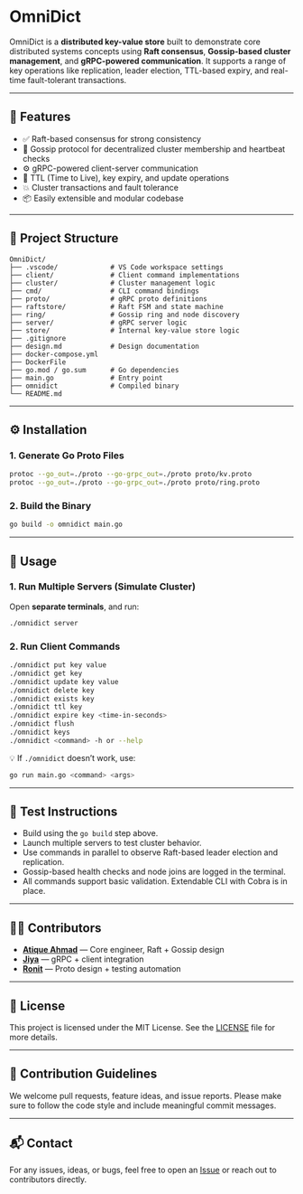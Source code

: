 # OmniDict

OmniDict is a **distributed key-value store** built to demonstrate core distributed systems concepts using **Raft consensus**, **Gossip-based cluster management**, and **gRPC-powered communication**. It supports a range of key operations like replication, leader election, TTL-based expiry, and real-time fault-tolerant transactions.

---

## 📌 Features

- ✅ Raft-based consensus for strong consistency
- 🔁 Gossip protocol for decentralized cluster membership and heartbeat checks
- ⚙️ gRPC-powered client-server communication
- 🔐 TTL (Time to Live), key expiry, and update operations
- 💥 Cluster transactions and fault tolerance
- 📦 Easily extensible and modular codebase

---

## 📁 Project Structure

```
OmniDict/
├── .vscode/             # VS Code workspace settings
├── client/              # Client command implementations
├── cluster/             # Cluster management logic
├── cmd/                 # CLI command bindings
├── proto/               # gRPC proto definitions
├── raftstore/           # Raft FSM and state machine
├── ring/                # Gossip ring and node discovery
├── server/              # gRPC server logic
├── store/               # Internal key-value store logic
├── .gitignore
├── design.md            # Design documentation
├── docker-compose.yml
├── DockerFile
├── go.mod / go.sum      # Go dependencies
├── main.go              # Entry point
├── omnidict             # Compiled binary
└── README.md
```

---

## ⚙️ Installation

### 1. Generate Go Proto Files

```bash
protoc --go_out=./proto --go-grpc_out=./proto proto/kv.proto
protoc --go_out=./proto --go-grpc_out=./proto proto/ring.proto
```

### 2. Build the Binary

```bash
go build -o omnidict main.go
```

---

## 🚀 Usage

### 1. Run Multiple Servers (Simulate Cluster)

Open **separate terminals**, and run:

```bash
./omnidict server
```

### 2. Run Client Commands

```bash
./omnidict put key value
./omnidict get key
./omnidict update key value
./omnidict delete key
./omnidict exists key
./omnidict ttl key
./omnidict expire key <time-in-seconds>
./omnidict flush
./omnidict keys
./omnidict <command> -h or --help
```

💡 If `./omnidict` doesn’t work, use:
```bash
go run main.go <command> <args>
```

---

## 🧪 Test Instructions

- Build using the `go build` step above.
- Launch multiple servers to test cluster behavior.
- Use commands in parallel to observe Raft-based leader election and replication.
- Gossip-based health checks and node joins are logged in the terminal.
- All commands support basic validation. Extendable CLI with Cobra is in place.

---

## 👨‍💻 Contributors

- [**Atique Ahmad**](https://github.com/codenamed22) — Core engineer, Raft + Gossip design  
- [**Jiya**](https://github.com/jiya-username) — gRPC + client integration  
- [**Ronit**](https://github.com/ronit-username) — Proto design + testing automation  

---

## 📄 License

This project is licensed under the MIT License. See the [LICENSE](LICENSE) file for more details.

---

## 🤝 Contribution Guidelines

We welcome pull requests, feature ideas, and issue reports. Please make sure to follow the code style and include meaningful commit messages.

---

## 📬 Contact

For any issues, ideas, or bugs, feel free to open an [Issue](https://github.com/codenamed22/OmniDict/issues) or reach out to contributors directly.